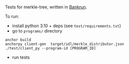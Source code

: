 Tests for merkle-tree, written in [Bankrun](https://github.com/kevinheavey/solders).

To run:
- install python 3.10 + deps (see `test/requirements.txt`) 
- go to `programs/` directory
```shell
anchor build
anchorpy client-gen  target/idl/merkle_distributor.json ./test/client_py --program-id [PROGRAM_ID]
```
- run tests